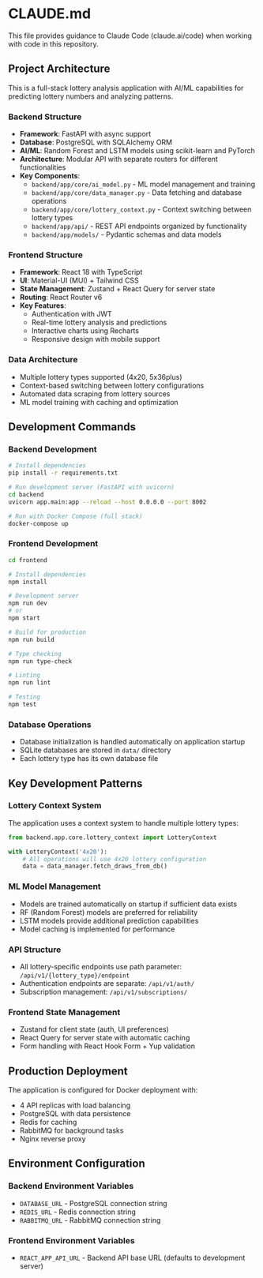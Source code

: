 # CLAUDE.md

This file provides guidance to Claude Code (claude.ai/code) when working with code in this repository.

## Project Architecture

This is a full-stack lottery analysis application with AI/ML capabilities for predicting lottery numbers and analyzing patterns.

### Backend Structure
- **Framework**: FastAPI with async support
- **Database**: PostgreSQL with SQLAlchemy ORM 
- **AI/ML**: Random Forest and LSTM models using scikit-learn and PyTorch
- **Architecture**: Modular API with separate routers for different functionalities
- **Key Components**:
  - `backend/app/core/ai_model.py` - ML model management and training
  - `backend/app/core/data_manager.py` - Data fetching and database operations
  - `backend/app/core/lottery_context.py` - Context switching between lottery types
  - `backend/app/api/` - REST API endpoints organized by functionality
  - `backend/app/models/` - Pydantic schemas and data models

### Frontend Structure
- **Framework**: React 18 with TypeScript
- **UI**: Material-UI (MUI) + Tailwind CSS
- **State Management**: Zustand + React Query for server state
- **Routing**: React Router v6
- **Key Features**:
  - Authentication with JWT
  - Real-time lottery analysis and predictions
  - Interactive charts using Recharts
  - Responsive design with mobile support

### Data Architecture
- Multiple lottery types supported (4x20, 5x36plus)
- Context-based switching between lottery configurations
- Automated data scraping from lottery sources
- ML model training with caching and optimization

## Development Commands

### Backend Development
```bash
# Install dependencies
pip install -r requirements.txt

# Run development server (FastAPI with uvicorn)
cd backend
uvicorn app.main:app --reload --host 0.0.0.0 --port 8002

# Run with Docker Compose (full stack)
docker-compose up
```

### Frontend Development
```bash
cd frontend

# Install dependencies
npm install

# Development server
npm run dev
# or
npm start

# Build for production
npm run build

# Type checking
npm run type-check

# Linting
npm run lint

# Testing
npm test
```

### Database Operations
- Database initialization is handled automatically on application startup
- SQLite databases are stored in `data/` directory
- Each lottery type has its own database file

## Key Development Patterns

### Lottery Context System
The application uses a context system to handle multiple lottery types:
```python
from backend.app.core.lottery_context import LotteryContext

with LotteryContext('4x20'):
    # All operations will use 4x20 lottery configuration
    data = data_manager.fetch_draws_from_db()
```

### ML Model Management
- Models are trained automatically on startup if sufficient data exists
- RF (Random Forest) models are preferred for reliability
- LSTM models provide additional prediction capabilities
- Model caching is implemented for performance

### API Structure
- All lottery-specific endpoints use path parameter: `/api/v1/{lottery_type}/endpoint`
- Authentication endpoints are separate: `/api/v1/auth/`
- Subscription management: `/api/v1/subscriptions/`

### Frontend State Management
- Zustand for client state (auth, UI preferences)
- React Query for server state with automatic caching
- Form handling with React Hook Form + Yup validation

## Production Deployment

The application is configured for Docker deployment with:
- 4 API replicas with load balancing
- PostgreSQL with data persistence
- Redis for caching
- RabbitMQ for background tasks
- Nginx reverse proxy

## Environment Configuration

### Backend Environment Variables
- `DATABASE_URL` - PostgreSQL connection string
- `REDIS_URL` - Redis connection string
- `RABBITMQ_URL` - RabbitMQ connection string

### Frontend Environment Variables
- `REACT_APP_API_URL` - Backend API base URL (defaults to development server)